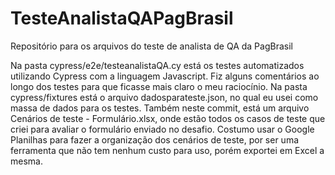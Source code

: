 # TesteAnalistaQAPagBrasil
Repositório para os arquivos do teste de analista de QA da PagBrasil

Na pasta cypress/e2e/testeanalistaQA.cy está os testes automatizados utilizando Cypress com a linguagem Javascript. Fiz alguns comentários ao longo dos testes para que ficasse mais claro o meu raciocínio.
Na pasta cypress/fixtures está o arquivo dadosparateste.json, no qual eu usei como massa de dados para os testes.
Também neste commit, está um arquivo Cenários de teste - Formulário.xlsx, onde estão todos os casos de teste que criei para avaliar o formulário enviado no desafio. Costumo usar o Google Planilhas para fazer a organização dos cenários de teste, por ser uma ferramenta que não tem nenhum custo para uso, porém exportei em Excel a mesma.

